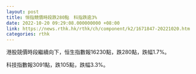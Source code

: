 ```yaml
---
layout: post
title: 恒指競價時段跌280點　科指跌逾3%
date: 2022-10-20 09:29:08.000000000 +08:00
link: https://news.rthk.hk/rthk/ch/component/k2/1671847-20221020.htm
categories: rthk
---
```


港股競價時段繼續向下，恒生指數報16230點，跌280點，跌幅1.7%。

科技指數報3091點，跌105點，跌幅3.3%。
